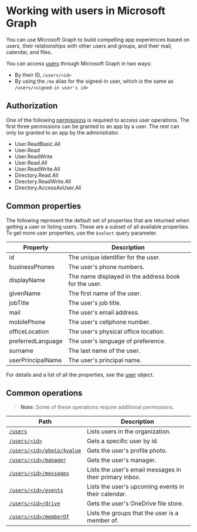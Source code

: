 # Working with users in Microsoft Graph

You can use Microsoft Graph to build compelling app experiences based on users, their relationships with other users and groups, and their mail, calendar, and files.

You can access [users](user.md) through Microsoft Graph in two ways:

- By their ID, `/users/<id>` 
- By using the `/me` alias for the signed-in user, which is the same as `/users/<signed-in user's id>`

## Authorization
One of the following [permissions](https://graph.microsoft.io/en-us/docs/authorization/permission_scopes) is required to access user operations. The first three permissions can be granted to an app by a user. The rest can only be granted to an app by the administrator.

- User.ReadBasic.All
- User.Read
- User.ReadWrite
- User.Read.All
- User.ReadWrite.All
- Directory.Read.All
- Directory.ReadWrite.All
- Directory.AccessAsUser.All

## Common properties
The following represent the default set of properties that are returned when getting a user or listing users.  These are a subset of all available properties. To get more user properties, use the `$select` query parameter. 

| Property | Description |
|----------|-------------|
|id | The unique identifier for the user.|
|businessPhones | The user's phone numbers.|
|displayName | The name displayed in the address book for the user.|
|givenName| The first name of the user. |
|jobTitle | The user's job title.|
|mail| The user's email address. |
|mobilePhone | The user's cellphone number.|
|officeLocation | The user's physical office location.|
|preferredLanguage | The user's language of preference.|
|surname| The last name of the user. |
|userPrincipalName| The user's principal name. |

For details and a list of all the properties, see the [user](user.md) object.

## Common operations
>**Note:** Some of these operations require additional permissions.

| Path    | Description |
|---------|-------------|
|[`/users`](../api/user_list.md) | Lists users in the organization. |
|[`/users/<id>`](../api/user_get.md) | Gets a specific user by id. |
|[`/users/<id>/photo/$value`](../api/profilephoto_get.md)| Gets the user's profile photo. |
|[`/users/<id>/manager`](../api/user_list_manager.md) | Gets the user's manager. |
|[`/users/<id>/messages`](../api/user_list_messages.md)| Lists the user's email messages in their primary inbox. |
|[`/users/<id>/events`](../api/user_list_events.md) | Lists the user's upcoming events in their calendar. |
|[`/users/<id>/drive`](../api/drive_get.md)| Gets the user's OneDrive file store. |
|[`/users/<id>/memberOf`](../api/user_list_memberof.md)| Lists the groups that the user is a member of. |
